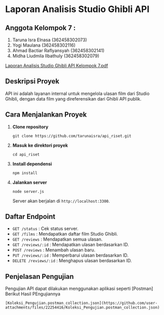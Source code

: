 # Laporan Analisis Studio Ghibli API

## Anggota Kelompok 7 : 
1. Taruna Isra Elnasa (362458302073)
2. Yogi Maulana (362458302116)
3. Ahmad Bactiar Raflyansyah (362458302141)
4. Midha Liudmila Ilbathuly (362458302079)


  [Laporan Analisis Studio Ghibli API Kelompok 7.pdf](https://github.com/user-attachments/files/22254782/Laporan.Analisis.Studio.Ghibli.API.Kelompok.7.pdf)


 ## Deskripsi Proyek
 API ini adalah layanan internal untuk mengelola ulasan film
 dari Studio Ghibli,
 dengan data film yang direferensikan dari Ghibli API publik.
## Cara Menjalankan Proyek

1. **Clone repository**
   ```
   git clone https://github.com/tarunaisra/api_riset.git
   ```

2. **Masuk ke direktori proyek**
   ```
   cd api_riset
   ```

3. **Install dependensi**
   ```
   npm install
   ```

4. **Jalankan server**
   ```
   node server.js
   ```
   Server akan berjalan di `http://localhost:3300`.

## Daftar Endpoint

- `GET /status` : Cek status server.
- `GET /films` : Mendapatkan daftar film Studio Ghibli.
- `GET /reviews` : Mendapatkan semua ulasan.
- `GET /reviews/:id` : Mendapatkan ulasan berdasarkan ID.
- `POST /reviews` : Menambah ulasan baru.
- `PUT /reviews/:id` : Memperbarui ulasan berdasarkan ID.
- `DELETE /reviews/:id` : Menghapus ulasan berdasarkan ID.

## Penjelasan Pengujian

Pengujian API dapat dilakukan menggunakan aplikasi seperti [Postman]
Berikut Hasil PEngujiannya
```
[Koleksi_Pengujian.postman_collection.json](https://github.com/user-attachments/files/22254416/Koleksi_Pengujian.postman_collection.json)

```
	
